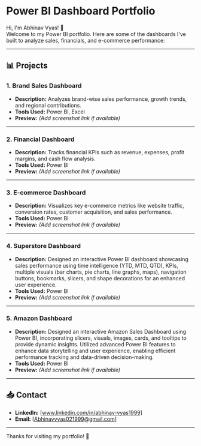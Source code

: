# Power BI Dashboard Portfolio

Hi, I'm Abhinav Vyas! 👋  
Welcome to my Power BI portfolio. Here are some of the dashboards I've built to analyze sales, financials, and e-commerce performance:

---

## 📊 Projects

### 1. Brand Sales Dashboard
- **Description:** Analyzes brand-wise sales performance, growth trends, and regional contributions.
- **Tools Used:** Power BI, Excel
- **Preview:** *(Add screenshot link if available)*

---

### 2. Financial Dashboard
- **Description:** Tracks financial KPIs such as revenue, expenses, profit margins, and cash flow analysis.
- **Tools Used:** Power BI
- **Preview:** *(Add screenshot link if available)*

---

### 3. E-commerce Dashboard
- **Description:** Visualizes key e-commerce metrics like website traffic, conversion rates, customer acquisition, and sales performance.
- **Tools Used:** Power BI
- **Preview:** *(Add screenshot link if available)*

---

### 4. Superstore Dashboard
- **Description:** Designed an interactive Power BI dashboard showcasing sales performance using time intelligence (YTD, MTD, QTD), KPIs, multiple visuals (bar charts, pie charts, line graphs, maps), navigation buttons, bookmarks, slicers, and shape decorations for an enhanced user experience.
- **Tools Used:** Power BI
- **Preview:** *(Add screenshot link if available)*

---

### 5. Amazon Dashboard
- **Description:** Designed an interactive Amazon Sales Dashboard using Power BI, incorporating slicers, visuals, images, cards, and tooltips to provide dynamic insights. Utilized advanced Power BI features to enhance data storytelling and user experience, enabling efficient performance tracking and data-driven decision-making.
- **Tools Used:** Power BI
- **Preview:** *(Add screenshot link if available)*

---

## 📥 Contact
- **LinkedIn:** [www.linkedin.com/in/abhinav-vyas1999]
- **Email:** [Abhinavvyas021999@gmail.com]

---

Thanks for visiting my portfolio! 🚀
